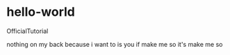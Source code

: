 # hello-world
OfficialTutorial

nothing on my back
because i want to is you
if make me so it's make me so
